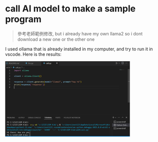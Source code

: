 # call AI ​​model to make a sample program 
>參考老師範例修改, but i already have my own llama2 so i dont download a new one or the other one

I used ollama that is already installed in my computer, and try to run it in vscode. Here is the results: 

<img src="Ollama.png" width="400"/>    
